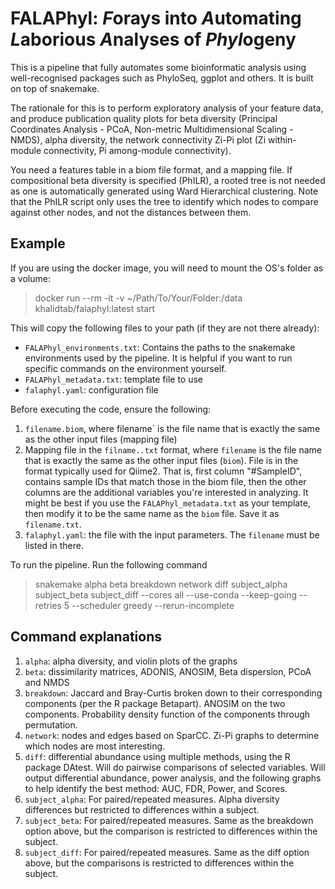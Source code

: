 

# FALAPhyl: *F*orays into *A*utomating *L*aborious *A*nalyses of *Phyl*ogeny

This is a pipeline that fully automates some bioinformatic analysis using well-recognised packages such as PhyloSeq, ggplot and others. It is built on top of snakemake.

The rationale for this is to perform exploratory analysis of your feature data, and produce publication quality plots for beta diversity (Principal Coordinates Analysis - PCoA, Non-metric Multidimensional Scaling - NMDS), alpha diversity, the network connectivity Zi-Pi plot (Zi within-module connectivity, Pi among-module connectivity).

You need a features table in a biom file format, and a mapping file. If compositional beta diversity is specified (PhILR), a rooted tree is not needed as one is automatically generated using Ward Hierarchical clustering. Note that the PhILR script only uses the tree to identify which nodes to compare against other nodes, and not the distances between them.

## Example

If you are using the docker image, you will need to mount the OS's folder as a volume:

> docker run --rm -it -v ~/Path/To/Your/Folder:/data khalidtab/falaphyl:latest start

This will copy the following files to your path (if they are not there already):

- `FALAPhyl_environments.txt`: Contains the paths to the snakemake environments used by the pipeline. It is helpful if you want to run specific commands on the environment yourself.
- `FALAPhyl_metadata.txt`: template file to use
- `falaphyl.yaml`: configuration file

Before executing the code, ensure the following:

1. `filename.biom`, where filename` is the file name that is exactly the same as the other input files (mapping file)
2. Mapping file in the `filname..txt` format, where `filename` is the file name that is exactly the same as the other input files (`biom`). File is in the format typically used for Qiime2. That is, first column "#SampleID", contains sample IDs that match those in the biom file, then the other columns are the additional variables you're interested in analyzing. It might be best if you use the `FALAPhyl_metadata.txt` as your template, then modify it to be the same name as the `biom` file. Save it as `filename.txt`.
3. `falaphyl.yaml`: the file with the input parameters. The `filename` must be listed in there.

To run the pipeline. Run the following command

> snakemake alpha beta breakdown network diff subject_alpha subject_beta subject_diff --cores all --use-conda --keep-going --retries 5 --scheduler greedy --rerun-incomplete

## Command explanations

1. `alpha`: alpha diversity, and violin plots of the graphs
2. `beta`: dissimilarity matrices, ADONIS, ANOSIM, Beta dispersion, PCoA and NMDS
3. `breakdown`: Jaccard and Bray-Curtis broken down to their corresponding components (per the R package Betapart). ANOSIM on the two components. Probability density function of the components through permutation.
4. `network`: nodes and edges based on SparCC. Zi-Pi graphs to determine which nodes are most interesting.
5. `diff`: differential abundance using multiple methods, using the R package DAtest. Will do pairwise comparisons of selected variables. Will output differential abundance, power analysis, and the following graphs to help identify the best method: AUC, FDR, Power, and Scores.
6. `subject_alpha`: For paired/repeated measures. Alpha diversity differences but restricted to differences within a subject.
7. `subject_beta`: For paired/repeated measures. Same as the breakdown option above, but the comparison is restricted to differences within the subject.
8. `subject_diff`: For paired/repeated measures. Same as the diff option above, but the comparisons is restricted to differences within the subject.
